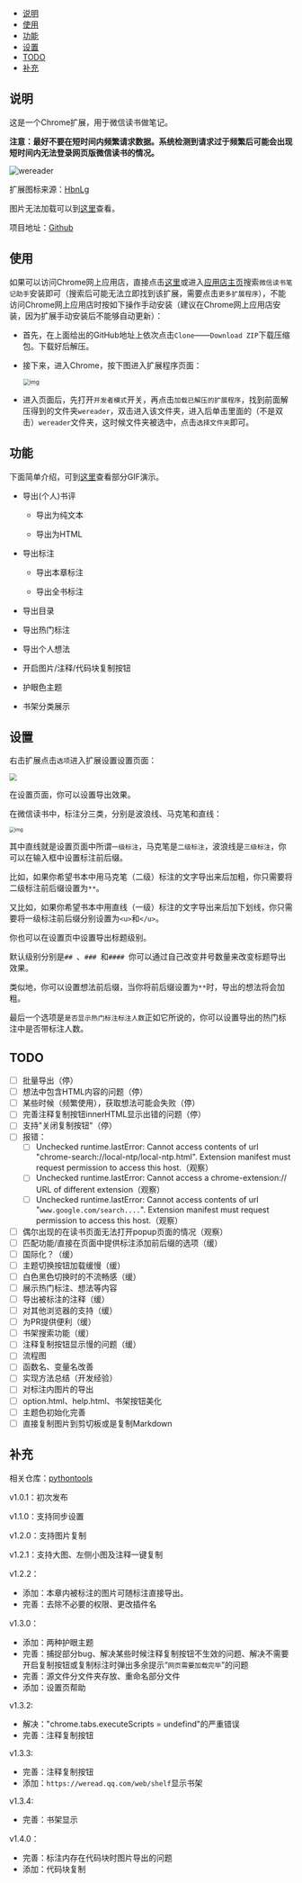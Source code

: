 - [说明](#说明)
- [使用](#使用)
- [功能](#功能)
- [设置](#设置)
- [TODO](#todo)
- [补充](#补充)

## 说明

这是一个Chrome扩展，用于微信读书做笔记。

**注意：最好不要在短时间内频繁请求数据。系统检测到请求过于频繁后可能会出现短时间内无法登录网页版微信读书的情况。**

<img src="https://img2020.cnblogs.com/blog/1934175/202006/1934175-20200611114231692-1796260636.png" alt="wereader" style="zoom: 100%;" />

扩展图标来源：[HbnLg](https://www.iconfont.cn/user/detail?spm=a313x.7781069.1998910419.dcc7d6115&userViewType=collections&uid=4451423)

图片无法加载可以到[这里](https://www.cnblogs.com/Higurashi-kagome/p/13092175.html)查看。

项目地址：[Github](https://github.com/liuhao326/wereader)

## 使用

如果可以访问Chrome网上应用店，直接点击[这里](https://chrome.google.com/webstore/detail/%E5%BE%AE%E4%BF%A1%E8%AF%BB%E4%B9%A6%E7%AC%94%E8%AE%B0%E5%8A%A9%E6%89%8B/cmlenojlebcodibpdhmklglnbaghpdcg?hl=zh-CN)或进入[应用店主页](https://chrome.google.com/webstore/category/extensions?hl=zh-CN)搜索`微信读书笔记助手`安装即可（搜索后可能无法立即找到该扩展，需要点击`更多扩展程序`），不能访问Chrome网上应用店时按如下操作手动安装（建议在Chrome网上应用店安装，因为扩展手动安装后不能够自动更新）：

- 首先，在上面给出的GitHub地址上依次点击`Clone`——`Download ZIP`下载压缩包。下载好后解压。

- 接下来，进入Chrome，按下图进入扩展程序页面：

  <img src="https://images.cnblogs.com/cnblogs_com/Higurashi-kagome/1783389/o_200620111930image-20200620191746304.png" alt="img" style="zoom: 70%;border: 1.5px solid rgba(230,230,230,1);" />

- 进入页面后，先打开`开发者模式`开关，再点击`加载已解压的扩展程序`，找到前面解压得到的文件夹`wereader`，双击进入该文件夹，进入后单击里面的（不是双击）`wereader`文件夹，这时候文件夹被选中，点击`选择文件夹`即可。

## 功能

下面简单介绍，可到[这里](https://www.cnblogs.com/Higurashi-kagome/p/13092175.html)查看部分GIF演示。

- 导出(个人)书评
  - 导出为纯文本

  - 导出为HTML

- 导出标注
  - 导出本章标注

  - 导出全书标注

- 导出目录

- 导出热门标注

- 导出个人想法

- 开启图片/注释/代码块复制按钮

- 护眼色主题

- 书架分类展示

## 设置

右击扩展点击`选项`进入扩展设置设置页面：

<div><img src="https://img2020.cnblogs.com/blog/1934175/202007/1934175-20200713154305998-1432747617.png" style="zoom: 80%;" /></div>

在设置页面，你可以设置导出效果。

在微信读书中，标注分三类，分别是波浪线、马克笔和直线：

<img src="https://images.cnblogs.com/cnblogs_com/Higurashi-kagome/1783389/o_200620110908QQ%E6%88%AA%E5%9B%BE20200620190842.png" alt="img" style="zoom:60%;" />

其中直线就是设置页面中所谓`一级标注`，马克笔是`二级标注`，波浪线是`三级标注`，你可以在输入框中设置标注前后缀。

比如，如果你希望书本中用马克笔（二级）标注的文字导出来后加粗，你只需要将二级标注前后缀设置为`**`。

又比如，如果你希望书本中用直线（一级）标注的文字导出来后加下划线，你只需要将一级标注前后缀分别设置为`<u>`和`</u>`。

你也可以在设置页中设置导出标题级别。

默认级别分别是`## `、`### `和`#### `你可以通过自己改变井号数量来改变标题导出效果。

类似地，你可以设置想法前后缀，当你将前后缀设置为`**`时，导出的想法将会加粗。

最后一个选项是`是否显示热门标注标注人数`正如它所说的，你可以设置导出的热门标注中是否带标注人数。

## TODO

- [ ] 批量导出（停）
- [ ] 想法中包含HTML内容的问题（停）
- [ ] 某些时候（频繁使用），获取想法可能会失败（停）
- [ ] 完善注释复制按钮innerHTML显示出错的问题（停）
- [ ] 支持"关闭复制按钮"（停）
- [ ] 报错：
  - [ ] Unchecked runtime.lastError: Cannot access contents of url "chrome-search://local-ntp/local-ntp.html". Extension manifest must request permission to access this host.（观察）
  - [ ] Unchecked runtime.lastError: Cannot access a chrome-extension:// URL of different extension（观察）
  - [ ] Unchecked runtime.lastError: Cannot access contents of url "`www.google.com/search....`". Extension manifest must request permission to access this host.（观察）
- [ ] 偶尔出现的在读书页面无法打开popup页面的情况（观察）
- [ ] 匹配功能/直接在页面中提供标注添加前后缀的选项（缓）
- [ ] 国际化？（缓）
- [ ] 主题切换按钮加载缓慢（缓）
- [ ] 白色黑色切换时的不流畅感（缓）
- [ ] 展示热门标注、想法等内容
- [ ] 导出被标注的注释（缓）
- [ ] 对其他浏览器的支持（缓）
- [ ] 为PR提供便利（缓）
- [ ] 书架搜索功能（缓）
- [ ] 注释复制按钮显示慢的问题（缓）
- [ ] 流程图
- [ ] 函数名、变量名改善
- [ ] 实现方法总结（开发经验）
- [ ] 对标注内图片的导出
- [ ] option.html、help.html、书架按钮美化
- [ ] 主题色初始化完善
- [ ] 直接复制图片到剪切板或是复制Markdown

## 补充

相关仓库：[pythontools](https://github.com/liuhao326/pythontools)

v1.0.1：初次发布

v1.1.0：支持同步设置

v1.2.0：支持图片复制

v1.2.1：支持大图、左侧小图及注释一键复制

v1.2.2：

- 添加：本章内被标注的图片可随标注直接导出。
- 完善：去除不必要的权限、更改插件名

v1.3.0：

- 添加：两种护眼主题
- 完善：捕捉部分bug、解决某些时候注释复制按钮不生效的问题、解决不需要开启复制按钮或复制标注时弹出多余提示“`网页需要加载完毕`”的问题
- 完善：源文件分文件夹存放、重命名部分文件
- 添加：设置页帮助

v1.3.2:

- 解决："chrome.tabs.executeScripts = undefind"的严重错误
- 完善：注释复制按钮

v1.3.3:

- 完善：注释复制按钮
- 添加：`https://weread.qq.com/web/shelf`显示书架

v1.3.4:

- 完善：书架显示

v1.4.0：

- 完善：标注内存在代码块时图片导出的问题
- 添加：代码块复制